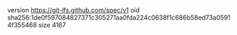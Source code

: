 version https://git-lfs.github.com/spec/v1
oid sha256:1de0f597084827371c305271aa0fda224c0638f1c686b58ed73a05914f355468
size 4167

